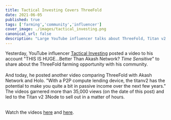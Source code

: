 ```yaml
---
title: Tactical Investing Covers ThreeFold
date: 2021-06-05
published: true
tags: ['farming','community','influencer']
cover_image: ./images/tactical_investing.png
canonical_url: false
description: "Large YouTube influencer talks about ThreeFold, Titan v2 Nodes Sell Out!"
---
```


Yesterday, YouTube influencer [Tactical Investing](https://www.youtube.com/channel/UCPRC2wIfZtAlzCa_6iKE46w) posted a video to his account "THIS IS HUGE...Better Than Akash Network? *Time Sensitive*" to share about the ThreeFold farming opportunity with his community.
<br/>
<br/>
And today, he posted another video comparing ThreeFold with Akash Network and Holo. "With a P2P compute lending device, the titanv2 has the potential to make you quite a bit in passive income over the next few years." The videos garnered more than 35,000 views (on the date of this post) and led to the Titan v2 3Node to sell out in a matter of hours.
<br/>
<br/>

Watch the videos [here](https://www.youtube.com/watch?v=2ndSPsnRz3U) and [here](https://www.youtube.com/watch?v=nLfwJNCwnE0).

